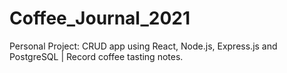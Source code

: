 # Coffee_Journal_2021
Personal Project: CRUD app using React, Node.js, Express.js and PostgreSQL | Record coffee tasting notes.
